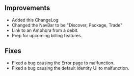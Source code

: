 ## Improvements

* Added this ChangeLog
* Changed the NavBar to be "Discover, Package, Trade"
* Link to an Amphora from a debit.
* Prep for upcoming billing features.

## Fixes

* Fixed a bug causing the Error page to malfunction.
* Fixed a bug causing the default identity UI to malfunction.